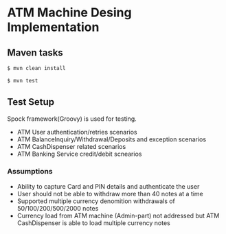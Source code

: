 # ATM Machine Desing Implementation


## Maven tasks

```sh
$ mvn clean install
```

```sh
$ mvn test
```

## Test Setup

Spock framework(Groovy) is used for testing.
* ATM User authentication/retries scenarios
* ATM BalanceInquiry/Withdrawal/Deposits and exception scenarios
* ATM CashDispenser related scenarios
* ATM Banking Service credit/debit scnearios


### Assumptions
* Ability to capture Card and PIN details and authenticate the user
* User should not be able to withdraw more than 40 notes at a time
* Supported multiple currency denomition withdrawals of 50/100/200/500/2000 notes
* Currency load from ATM machine (Admin-part) not addressed but ATM CashDispenser is able to load multiple currency notes
